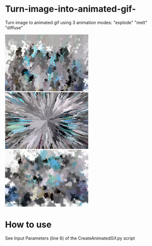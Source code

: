 # Turn-image-into-animated-gif-
Turn image to animated gif using 3 animation modes: "explode"  "melt" "diffuse"


![](/InverseMelt.gif)
![](/ExplodePladrum.gif)
![](/diffuse.gif)


# How to use
See Input Parameters (line 6) of the CreateAnimatedGif.py script
